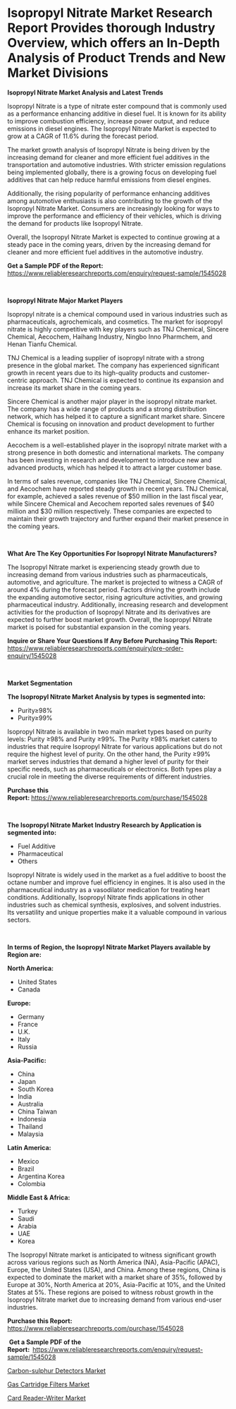 <p><h1>Isopropyl Nitrate Market Research Report Provides thorough Industry Overview, which offers an In-Depth Analysis of Product Trends and New Market Divisions</h1></p><p><strong>Isopropyl Nitrate Market Analysis and Latest Trends</strong></p>
<p><p>Isopropyl Nitrate is a type of nitrate ester compound that is commonly used as a performance enhancing additive in diesel fuel. It is known for its ability to improve combustion efficiency, increase power output, and reduce emissions in diesel engines. The Isopropyl Nitrate Market is expected to grow at a CAGR of 11.6% during the forecast period.</p><p>The market growth analysis of Isopropyl Nitrate is being driven by the increasing demand for cleaner and more efficient fuel additives in the transportation and automotive industries. With stricter emission regulations being implemented globally, there is a growing focus on developing fuel additives that can help reduce harmful emissions from diesel engines.</p><p>Additionally, the rising popularity of performance enhancing additives among automotive enthusiasts is also contributing to the growth of the Isopropyl Nitrate Market. Consumers are increasingly looking for ways to improve the performance and efficiency of their vehicles, which is driving the demand for products like Isopropyl Nitrate.</p><p>Overall, the Isopropyl Nitrate Market is expected to continue growing at a steady pace in the coming years, driven by the increasing demand for cleaner and more efficient fuel additives in the automotive industry.</p></p>
<p><strong>Get a Sample PDF of the Report:&nbsp;</strong> <a href="https://www.reliableresearchreports.com/enquiry/request-sample/1545028">https://www.reliableresearchreports.com/enquiry/request-sample/1545028</a></p>
<p>&nbsp;</p>
<p><strong>Isopropyl Nitrate Major Market Players</strong></p>
<p><p>Isopropyl nitrate is a chemical compound used in various industries such as pharmaceuticals, agrochemicals, and cosmetics. The market for isopropyl nitrate is highly competitive with key players such as TNJ Chemical, Sincere Chemical, Aecochem, Haihang Industry, Ningbo Inno Pharmchem, and Henan Tianfu Chemical.</p><p>TNJ Chemical is a leading supplier of isopropyl nitrate with a strong presence in the global market. The company has experienced significant growth in recent years due to its high-quality products and customer-centric approach. TNJ Chemical is expected to continue its expansion and increase its market share in the coming years.</p><p>Sincere Chemical is another major player in the isopropyl nitrate market. The company has a wide range of products and a strong distribution network, which has helped it to capture a significant market share. Sincere Chemical is focusing on innovation and product development to further enhance its market position.</p><p>Aecochem is a well-established player in the isopropyl nitrate market with a strong presence in both domestic and international markets. The company has been investing in research and development to introduce new and advanced products, which has helped it to attract a larger customer base.</p><p>In terms of sales revenue, companies like TNJ Chemical, Sincere Chemical, and Aecochem have reported steady growth in recent years. TNJ Chemical, for example, achieved a sales revenue of $50 million in the last fiscal year, while Sincere Chemical and Aecochem reported sales revenues of $40 million and $30 million respectively. These companies are expected to maintain their growth trajectory and further expand their market presence in the coming years.</p></p>
<p>&nbsp;</p>
<p><strong>What Are The Key Opportunities For Isopropyl Nitrate Manufacturers?</strong></p>
<p><p>The Isopropyl Nitrate market is experiencing steady growth due to increasing demand from various industries such as pharmaceuticals, automotive, and agriculture. The market is projected to witness a CAGR of around 4% during the forecast period. Factors driving the growth include the expanding automotive sector, rising agriculture activities, and growing pharmaceutical industry. Additionally, increasing research and development activities for the production of Isopropyl Nitrate and its derivatives are expected to further boost market growth. Overall, the Isopropyl Nitrate market is poised for substantial expansion in the coming years.</p></p>
<p><strong>Inquire or Share Your Questions If Any Before Purchasing This Report:</strong> <a href="https://www.reliableresearchreports.com/enquiry/pre-order-enquiry/1545028">https://www.reliableresearchreports.com/enquiry/pre-order-enquiry/1545028</a></p>
<p>&nbsp;</p>
<p><strong>Market Segmentation</strong></p>
<p><strong>The Isopropyl Nitrate Market Analysis by types is segmented into:</strong></p>
<p><ul><li>Purity≥98%</li><li>Purity≥99%</li></ul></p>
<p><p>Isopropyl Nitrate is available in two main market types based on purity levels: Purity ≥98% and Purity ≥99%. The Purity ≥98% market caters to industries that require Isopropyl Nitrate for various applications but do not require the highest level of purity. On the other hand, the Purity ≥99% market serves industries that demand a higher level of purity for their specific needs, such as pharmaceuticals or electronics. Both types play a crucial role in meeting the diverse requirements of different industries.</p></p>
<p><strong>Purchase this Report:&nbsp;</strong><a href="https://www.reliableresearchreports.com/purchase/1545028">https://www.reliableresearchreports.com/purchase/1545028</a></p>
<p>&nbsp;</p>
<p><strong>The Isopropyl Nitrate Market Industry Research by Application is segmented into:</strong></p>
<p><ul><li>Fuel Additive</li><li>Pharmaceutical</li><li>Others</li></ul></p>
<p><p>Isopropyl Nitrate is widely used in the market as a fuel additive to boost the octane number and improve fuel efficiency in engines. It is also used in the pharmaceutical industry as a vasodilator medication for treating heart conditions. Additionally, Isopropyl Nitrate finds applications in other industries such as chemical synthesis, explosives, and solvent industries. Its versatility and unique properties make it a valuable compound in various sectors.</p></p>
<p>&nbsp;</p>
<p><strong>In terms of Region, the Isopropyl Nitrate Market Players available by Region are:</strong></p>
<p>
    <p> <strong> North America: </strong>
        <ul>
            <li>United States</li>
            <li>Canada</li>
        </ul>
        </p> 
    <p> <strong> Europe: </strong>
        <ul>
            <li>Germany</li>
            <li>France</li>
            <li>U.K.</li>
            <li>Italy</li>
            <li>Russia</li>
        </ul>
        </p> 
    <p> <strong> Asia-Pacific: </strong>
        <ul>
            <li>China</li>
            <li>Japan</li>
            <li>South Korea</li>
            <li>India</li>
            <li>Australia</li>
            <li>China Taiwan</li>
            <li>Indonesia</li>
            <li>Thailand</li>
            <li>Malaysia</li>
        </ul>
        </p> 
    <p> <strong> Latin America: </strong>
        <ul>
            <li>Mexico</li>
            <li>Brazil</li>
            <li>Argentina Korea</li>
            <li>Colombia</li>
        </ul>
        </p> 
    <p> <strong> Middle East & Africa: </strong>
        <ul>
            <li>Turkey</li>
            <li>Saudi</li>
            <li>Arabia</li>
            <li>UAE</li>
            <li>Korea</li>
        </ul>
    </p>
    </p>
<p><p>The Isopropyl Nitrate market is anticipated to witness significant growth across various regions such as North America (NA), Asia-Pacific (APAC), Europe, the United States (USA), and China. Among these regions, China is expected to dominate the market with a market share of 35%, followed by Europe at 30%, North America at 20%, Asia-Pacific at 10%, and the United States at 5%. These regions are poised to witness robust growth in the Isopropyl Nitrate market due to increasing demand from various end-user industries.</p></p>
<p><strong>Purchase this Report: </strong><a href="https://www.reliableresearchreports.com/purchase/1545028">https://www.reliableresearchreports.com/purchase/1545028</a></p>
<p>&nbsp;<strong>Get a Sample PDF of the Report:&nbsp;&nbsp;</strong><a href="https://www.reliableresearchreports.com/enquiry/request-sample/1545028">https://www.reliableresearchreports.com/enquiry/request-sample/1545028</a></p>
<p><strong></strong></p>
<p><p><a href="https://view.publitas.com/reportprime-1/insights-into-carbon-sulphur-detectors-market-size-analysing-market-share-trends-and-growth-from-2023-to-2030/">Carbon-sulphur Detectors Market</a></p><p><a href="https://view.publitas.com/reportprime-1/gas-cartridge-filters-market-research-report-reveals-the-latest-trends-and-opportunities-of-this-market-for-period-from-2023-2030/">Gas Cartridge Filters Market</a></p><p><a href="https://view.publitas.com/reportprime-1/card-reader-writer-market-size-reflecting-a-forecast-till-2030-market-by-type-by-application-and-by-geography/">Card Reader-Writer Market</a></p></p>